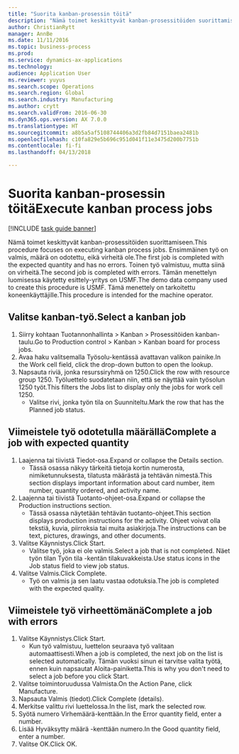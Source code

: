 ```yaml
--- 
title: "Suorita kanban-prosessin töitä"
description: "Nämä toimet keskittyvät kanban-prosessitöiden suorittamiseen."
author: ChristianRytt
manager: AnnBe
ms.date: 11/11/2016
ms.topic: business-process
ms.prod: 
ms.service: dynamics-ax-applications
ms.technology: 
audience: Application User
ms.reviewer: yuyus
ms.search.scope: Operations
ms.search.region: Global
ms.search.industry: Manufacturing
ms.author: crytt
ms.search.validFrom: 2016-06-30
ms.dyn365.ops.version: AX 7.0.0
ms.translationtype: HT
ms.sourcegitcommit: a8b5a5af5108744406a3d2fb84d7151baea2481b
ms.openlocfilehash: c10fa829e5b696c951d041f11e3475d200b7751b
ms.contentlocale: fi-fi
ms.lasthandoff: 04/13/2018

---
```

# <a name="execute-kanban-process-jobs"></a><span data-ttu-id="a34f0-103">Suorita kanban-prosessin töitä</span><span class="sxs-lookup"><span data-stu-id="a34f0-103">Execute kanban process jobs</span></span>

[!INCLUDE [task guide banner](../../includes/task-guide-banner.md)]

<span data-ttu-id="a34f0-104">Nämä toimet keskittyvät kanban-prosessitöiden suorittamiseen.</span><span class="sxs-lookup"><span data-stu-id="a34f0-104">This procedure focuses on executing kanban process jobs.</span></span> <span data-ttu-id="a34f0-105">Ensimmäinen työ on valmis, määrä on odotettu, eikä virheitä ole.</span><span class="sxs-lookup"><span data-stu-id="a34f0-105">The first job is completed with the expected quantity and has no errors.</span></span> <span data-ttu-id="a34f0-106">Toinen työ valmistuu, mutta siinä on virheitä.</span><span class="sxs-lookup"><span data-stu-id="a34f0-106">The second job is completed with errors.</span></span> <span data-ttu-id="a34f0-107">Tämän menettelyn luomisessa käytetty esittely-yritys on USMF.</span><span class="sxs-lookup"><span data-stu-id="a34f0-107">The demo data company used to create this procedure is USMF.</span></span> <span data-ttu-id="a34f0-108">Tämä menettely on tarkoitettu koneenkäyttäjille.</span><span class="sxs-lookup"><span data-stu-id="a34f0-108">This procedure is intended for the machine operator.</span></span>


## <a name="select-a-kanban-job"></a><span data-ttu-id="a34f0-109">Valitse kanban-työ.</span><span class="sxs-lookup"><span data-stu-id="a34f0-109">Select a kanban job</span></span>
1. <span data-ttu-id="a34f0-110">Siirry kohtaan Tuotannonhallinta > Kanban > Prosessitöiden kanban-taulu.</span><span class="sxs-lookup"><span data-stu-id="a34f0-110">Go to Production control > Kanban > Kanban board for process jobs.</span></span>
2. <span data-ttu-id="a34f0-111">Avaa haku valitsemalla Työsolu-kentässä avattavan valikon painike.</span><span class="sxs-lookup"><span data-stu-id="a34f0-111">In the Work cell field, click the drop-down button to open the lookup.</span></span>
3. <span data-ttu-id="a34f0-112">Napsauta riviä, jonka resurssiryhmä on 1250.</span><span class="sxs-lookup"><span data-stu-id="a34f0-112">Click the row with resource group 1250.</span></span> <span data-ttu-id="a34f0-113">Työluettelo suodatetaan niin, että se näyttää vain työsolun 1250 työt.</span><span class="sxs-lookup"><span data-stu-id="a34f0-113">This filters the Jobs list to display only the jobs for work cell 1250.</span></span>
    * <span data-ttu-id="a34f0-114">Valitse rivi, jonka työn tila on Suunniteltu.</span><span class="sxs-lookup"><span data-stu-id="a34f0-114">Mark the row that has the Planned job status.</span></span>  

## <a name="complete-a-job-with-expected-quantity"></a><span data-ttu-id="a34f0-115">Viimeistele työ odotetulla määrällä</span><span class="sxs-lookup"><span data-stu-id="a34f0-115">Complete a job with expected quantity</span></span>
1. <span data-ttu-id="a34f0-116">Laajenna tai tiivistä Tiedot-osa.</span><span class="sxs-lookup"><span data-stu-id="a34f0-116">Expand or collapse the Details section.</span></span>
    * <span data-ttu-id="a34f0-117">Tässä osassa näkyy tärkeitä tietoja kortin numerosta, nimiketunnuksesta, tilatusta määrästä ja tehtävän nimestä.</span><span class="sxs-lookup"><span data-stu-id="a34f0-117">This section displays important information about card number, item number, quantity ordered, and activity name.</span></span>  
2. <span data-ttu-id="a34f0-118">Laajenna tai tiivistä Tuotanto-ohjeet-osa.</span><span class="sxs-lookup"><span data-stu-id="a34f0-118">Expand or collapse the Production instructions section.</span></span>
    * <span data-ttu-id="a34f0-119">Tässä osassa näytetään tehtävän tuotanto-ohjeet.</span><span class="sxs-lookup"><span data-stu-id="a34f0-119">This section displays production instructions for the activity.</span></span> <span data-ttu-id="a34f0-120">Ohjeet voivat olla tekstiä, kuvia, piirroksia tai muita asiakirjoja.</span><span class="sxs-lookup"><span data-stu-id="a34f0-120">The instructions can be text, pictures, drawings, and other documents.</span></span>  
3. <span data-ttu-id="a34f0-121">Valitse Käynnistys.</span><span class="sxs-lookup"><span data-stu-id="a34f0-121">Click Start.</span></span>
    * <span data-ttu-id="a34f0-122">Valitse työ, joka ei ole valmis.</span><span class="sxs-lookup"><span data-stu-id="a34f0-122">Select a job that is not completed.</span></span> <span data-ttu-id="a34f0-123">Näet työn tilan Työn tila -kentän tilakuvakkeista.</span><span class="sxs-lookup"><span data-stu-id="a34f0-123">Use status icons in the Job status field to view job status.</span></span>      
4. <span data-ttu-id="a34f0-124">Valitse Valmis.</span><span class="sxs-lookup"><span data-stu-id="a34f0-124">Click Complete.</span></span>
    * <span data-ttu-id="a34f0-125">Työ on valmis ja sen laatu vastaa odotuksia.</span><span class="sxs-lookup"><span data-stu-id="a34f0-125">The job is completed with the expected quality.</span></span>  

## <a name="complete-a-job-with-errors"></a><span data-ttu-id="a34f0-126">Viimeistele työ virheettömänä</span><span class="sxs-lookup"><span data-stu-id="a34f0-126">Complete a job with errors</span></span>
1. <span data-ttu-id="a34f0-127">Valitse Käynnistys.</span><span class="sxs-lookup"><span data-stu-id="a34f0-127">Click Start.</span></span>
    * <span data-ttu-id="a34f0-128">Kun työ valmistuu, luettelon seuraava työ valitaan automaattisesti.</span><span class="sxs-lookup"><span data-stu-id="a34f0-128">When a job is completed, the next job on the list is selected automatically.</span></span> <span data-ttu-id="a34f0-129">Tämän vuoksi sinun ei tarvitse valita työtä, ennen kuin napsautat Aloita-painiketta.</span><span class="sxs-lookup"><span data-stu-id="a34f0-129">This is why you don't need to select a job before you click Start.</span></span>  
2. <span data-ttu-id="a34f0-130">Valitse toimintoruudussa Valmista.</span><span class="sxs-lookup"><span data-stu-id="a34f0-130">On the Action Pane, click Manufacture.</span></span>
3. <span data-ttu-id="a34f0-131">Napsauta Valmis (tiedot).</span><span class="sxs-lookup"><span data-stu-id="a34f0-131">Click Complete (details).</span></span>
4. <span data-ttu-id="a34f0-132">Merkitse valittu rivi luettelossa.</span><span class="sxs-lookup"><span data-stu-id="a34f0-132">In the list, mark the selected row.</span></span>
5. <span data-ttu-id="a34f0-133">Syötä numero Virhemäärä-kenttään.</span><span class="sxs-lookup"><span data-stu-id="a34f0-133">In the Error quantity field, enter a number.</span></span>
6. <span data-ttu-id="a34f0-134">Lisää Hyväksytty määrä -kenttään numero.</span><span class="sxs-lookup"><span data-stu-id="a34f0-134">In the Good quantity field, enter a number.</span></span>
7. <span data-ttu-id="a34f0-135">Valitse OK.</span><span class="sxs-lookup"><span data-stu-id="a34f0-135">Click OK.</span></span>



